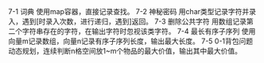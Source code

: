 7-1 词典
使用map容器，直接记录查找。
7-2 神秘密码
用char类型记录字符并录入，遇到[时录入次数，进行递归，遇到]返回。
7-3 删除公共字符
用数组记录第二个字符串存在的字符，在输出字符时忽视该类字符。
7-4 最长有序子序列
使用向量m记录数组，向量n记录有序子序列长度，输出最大长度。
7-5 0-1背包问题
动态规划，连续判断n格空间放1~m个物品的最大价值，输出其中最大价值。